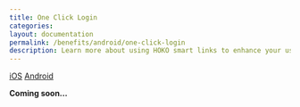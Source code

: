 ```yaml
---
title: One Click Login
categories:
layout: documentation
permalink: /benefits/android/one-click-login
description: Learn more about using HOKO smart links to enhance your user experience.
---
```


<a href="http://support.hokolinks.com/benefits/ios/one-click-login/" class="tab">iOS</a>
<a href="#" class="tab active">Android</a>

**Coming soon…**
